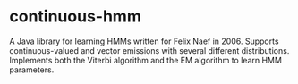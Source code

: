 # continuous-hmm

A Java library for learning HMMs written for Felix Naef in 2006. Supports continuous-valued and vector emissions with several different distributions. Implements both the Viterbi algorithm and the EM algorithm to learn HMM parameters.
